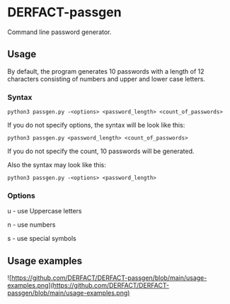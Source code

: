 # DERFACT-passgen

Command line password generator.

## Usage
By default, the program generates 10 passwords with a length of 12 characters consisting of numbers and upper and lower case letters.

### Syntax
```python3 passgen.py -<options> <password_length> <count_of_passwords>```

If you do not specify options, the syntax will be look like this:

```python3 passgen.py <password_length> <count_of_passwords>```

If you do not specify the count, 10 passwords will be generated.

Also the syntax may look like this:

```python3 passgen.py -<options> <password_length>```
### Options
u - use Uppercase letters

n - use numbers

s - use special symbols

## Usage examples
![https://github.com/DERFACT/DERFACT-passgen/blob/main/usage-examples.png](https://github.com/DERFACT/DERFACT-passgen/blob/main/usage-examples.png)
